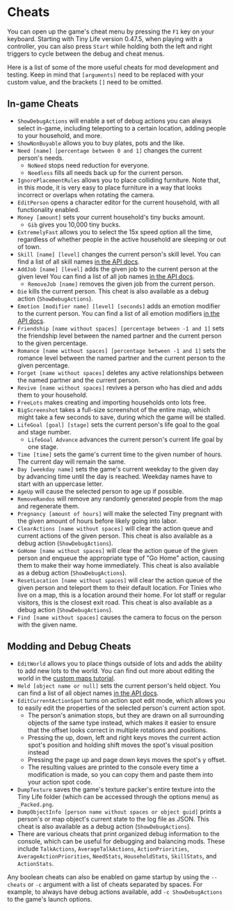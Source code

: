 # Cheats
You can open up the game's cheat menu by pressing the `F1` key on your keyboard. Starting with Tiny Life version 0.47.5, when playing with a controller, you can also press `Start` while holding both the left and right triggers to cycle between the debug and cheat menus.

Here is a list of some of the more useful cheats for mod development and testing. Keep in mind that `[arguments]` need to be replaced with your custom value, and the brackets `[]` need to be omitted.

## In-game Cheats
- `ShowDebugActions` will enable a set of debug actions you can always select in-game, including teleporting to a certain location, adding people to your household, and more.
- `ShowNonBuyable` allows you to buy plates, pots and the like.
- `Need [name] [percentage between 0 and 1]` changes the current person's needs.
  - `NoNeed` stops need reduction for everyone.
  - `Needless` fills all needs back up for the current person.
- `IgnorePlacementRules` allows you to place colliding furniture. Note that, in this mode, it is very easy to place furniture in a way that looks incorrect or overlaps when rotating the camera.
- `EditPerson` opens a character editor for the current household, with all functionality enabled.
- `Money [amount]` sets your current household's tiny bucks amount.
  - `Gib` gives you 10,000 tiny bucks.
- `ExtremelyFast` allows you to select the 15x speed option all the time, regardless of whether people in the active household are sleeping or out of town.
- `Skill [name] [level]` changes the current person's skill level. You can find a list of all skill names [in the API docs](xref:TinyLife.Skills.SkillType).
- `AddJob [name] [level]` adds the given job to the current person at the given level You can find a list of all job names [in the API docs](xref:TinyLife.Goals.JobType).
  - `RemoveJob [name]` removes the given job from the current person.
- `Die` kills the current person. This cheat is also available as a debug action (`ShowDebugActions`).
- `Emotion [modifier name] [level] [seconds]` adds an emotion modifier to the current person. You can find a list of all emotion modifiers [in the API docs](xref:TinyLife.Emotions.EmotionModifier).
- `Friendship [name without spaces] [percentage between -1 and 1]` sets the friendship level between the named partner and the current person to the given percentage.
- `Romance [name without spaces] [percentage between -1 and 1]` sets the romance level between the named partner and the current person to the given percentage.
- `Forget [name without spaces]` deletes any active relationships between the named partner and the current person.
- `Revive [name without spaces]` revives a person who has died and adds them to your household.
- `FreeLots` makes creating and importing households onto lots free.
- `BigScreenshot` takes a full-size screenshot of the entire map, which might take a few seconds to save, during which the game will be stalled.
- `LifeGoal [goal] [stage]` sets the current person's life goal to the goal and stage number.
  - `LifeGoal Advance` advances the current person's current life goal by one stage.
- `Time [time]` sets the game's current time to the given number of hours. The current day will remain the same.
- `Day [weekday name]` sets the game's current weekday to the given day by advancing time until the day is reached. Weekday names have to start with an uppercase letter.
- `AgeUp` will cause the selected person to age up if possible.
- `RemoveRandos` will remove any randomly generated people from the map and regenerate them.
- `Pregnancy [amount of hours]` will make the selected Tiny pregnant with the given amount of hours before likely going into labor.
- `ClearActions [name without spaces]` will clear the action queue and current actions of the given person. This cheat is also available as a debug action (`ShowDebugActions`).
- `GoHome [name without spaces]` will clear the action queue of the given person and enqueue the appropriate type of "Go Home" action, causing them to make their way home immediately. This cheat is also available as a debug action (`ShowDebugActions`).
- `ResetLocation [name without spaces]` will clear the action queue of the given person and teleport them to their default location. For Tinies who live on a map, this is a location around their home. For lot staff or regular visitors, this is the closest exit road. This cheat is also available as a debug action (`ShowDebugActions`).
- `Find [name without spaces]` causes the camera to focus on the person with the given name.

## Modding and Debug Cheats
- `EditWorld` allows you to place things outside of lots and adds the ability to add new lots to the world. You can find out more about editing the world in the [custom maps tutorial](custom_maps.md).
- `Held [object name or null]` sets the current person's held object. You can find a list of all object names [in the API docs](xref:TinyLife.Objects.FurnitureType).
- `EditCurrentActionSpot` turns on action spot edit mode, which allows you to easily edit the properties of the selected person's current action spot.
  - The person's animation stops, but they are drawn on all surrounding objects of the same type instead, which makes it easier to ensure that the offset looks correct in multiple rotations and positions.
  - Pressing the up, down, left and right keys moves the current action spot's position and holding shift moves the spot's visual position instead
  - Pressing the page up and page down keys moves the spot's y offset.
  - The resulting values are printed to the console every time a modification is made, so you can copy them and paste them into your action spot code.
- `DumpTexture` saves the game's texture packer's entire texture into the Tiny Life folder (which can be accessed through the options menu) as `_Packed.png`.
- `DumpObjectInfo [person name without spaces or object guid]` prints a person's or map object's current state to the log file as JSON. This cheat is also available as a debug action (`ShowDebugActions`).
- There are various cheats that print organized debug information to the console, which can be useful for debugging and balancing mods. These include `TalkActions`, `AverageTalkActions`, `ActionPriorities`, `AverageActionPriorities`, `NeedStats`, `HouseholdStats`, `SkillStats`, and `ActionStats`.

Any boolean cheats can also be enabled on game startup by using the `--cheats` or `-c` argument with a list of cheats separated by spaces. For example, to always have debug actions available, add `-c ShowDebugActions` to the game's launch options.
